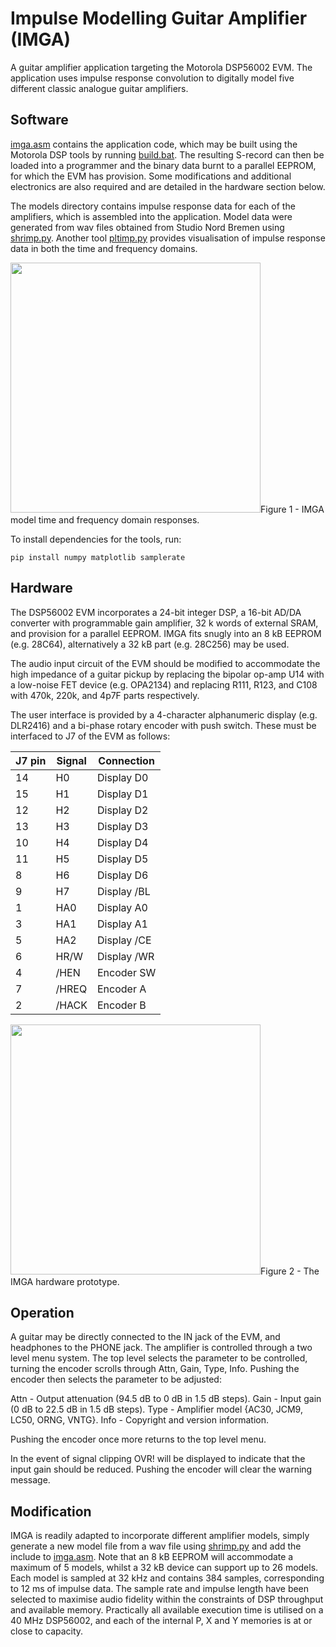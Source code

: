 # Impulse Modelling Guitar Amplifier (IMGA)

A guitar amplifier application targeting the Motorola DSP56002 EVM. The application uses impulse response convolution to digitally model five different classic analogue guitar amplifiers.

## Software
[imga.asm](imga.asm) contains the application code, which may be built using the Motorola DSP tools by running [build.bat](build.bat). The resulting S-record can then be loaded into a programmer and the binary data burnt to a parallel EEPROM, for which the EVM has provision. Some modifications and additional electronics are also required and are detailed in the hardware section below.

The models directory contains impulse response data for each of the amplifiers, which is assembled into the application. Model data were generated from wav files obtained from Studio Nord Bremen using [shrimp.py](tools/shrimp.py). Another tool [pltimp.py](tools/pltimp.py) provides visualisation of impulse response data in both the time and frequency domains.

<p><img src="https://github.com/gemini-v/imga/images/pltimp.png" width="400"/>Figure 1 - IMGA model time and frequency domain responses.</p>

To install dependencies for the tools, run:

    pip install numpy matplotlib samplerate
    
## Hardware
The DSP56002 EVM incorporates a 24-bit integer DSP, a 16-bit AD/DA converter with programmable gain amplifier, 32 k words of external SRAM, and provision for a parallel EEPROM. IMGA fits snugly into an 8 kB EEPROM (e.g. 28C64), alternatively a 32 kB part (e.g. 28C256) may be used.

The audio input circuit of the EVM should be modified to accommodate the high impedance of a guitar pickup by replacing the bipolar op-amp U14 with a low-noise FET device (e.g. OPA2134) and replacing R111, R123, and C108 with 470k, 220k, and 4p7F parts respectively.

The user interface is provided by a 4-character alphanumeric display (e.g. DLR2416) and a bi-phase rotary encoder with push switch. These must be interfaced to J7 of the EVM as follows:

| J7 pin | Signal | Connection |
| - | - | - |
| 14 | H0 | Display D0 |
| 15 | H1 | Display D1 |
| 12 | H2 | Display D2 |
| 13 | H3 | Display D3 |
| 10 | H4 | Display D4 |
| 11 | H5 | Display D5 |
| 8 | H6 | Display D6 |
| 9 | H7 | Display /BL |
| 1 | HA0 | Display A0 |
| 3 | HA1 | Display A1 |
| 5 | HA2 | Display /CE |
| 6 | HR/W | Display /WR |
| 4 | /HEN | Encoder SW |
| 7 | /HREQ | Encoder A |
| 2 | /HACK | Encoder B |

<p><img src="https://github.com/gemini-v/imga/images/imgaproto.jpg" width="400"/>Figure 2 - The IMGA hardware prototype.</p>

## Operation
A guitar may be directly connected to the IN jack of the EVM, and headphones to the PHONE jack. The amplifier is controlled through a two level menu system. The top level selects the parameter to be controlled, turning the encoder scrolls through Attn, Gain, Type, Info. Pushing the encoder then selects the parameter to be adjusted:

Attn - Output attenuation (94.5 dB to 0 dB in 1.5 dB steps).
Gain - Input gain (0 dB to 22.5 dB in 1.5 dB steps).
Type - Amplifier model {AC30, JCM9, LC50, ORNG, VNTG}.
Info - Copyright and version information.

Pushing the encoder once more returns to the top level menu.

In the event of signal clipping OVR! will be displayed to indicate that the input gain should be reduced. Pushing the encoder will clear the warning message.

## Modification
IMGA is readily adapted to incorporate different amplifier models, simply generate a new model file from a wav file using [shrimp.py](tools/shrimp.py) and add the include to [imga.asm](imga.asm). Note that an 8 kB EEPROM will accommodate a maximum of 5 models, whilst a 32 kB device can support up to 26 models. Each model is sampled at 32 kHz and contains 384 samples, corresponding to 12 ms of impulse data. The sample rate and impulse length have been selected to maximise audio fidelity within the constraints of DSP throughput and available memory. Practically all available execution time is utilised on a 40 MHz DSP56002, and each of the internal P, X and Y memories is at or close to capacity.

